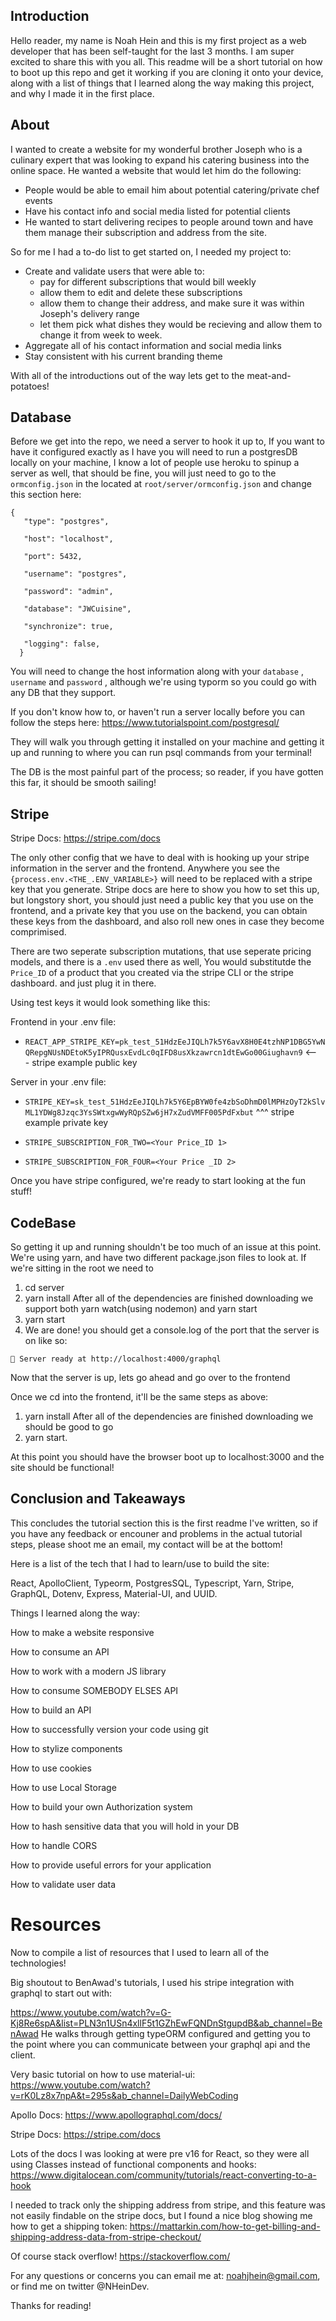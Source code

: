 ## Introduction
Hello reader, my name is Noah Hein and this is my first project as a web developer that has been self-taught for the last 3 months. I am super excited to share this with you all. This readme will be a short tutorial on how to boot up this repo and get it working if you are cloning it onto your device, along with a list of things that I learned along the way making this project, and why I made it in the first place.

## About
I wanted to create a website for my wonderful brother Joseph who is a culinary expert that was looking to expand his catering business into the online space. 
He wanted a website that would let him do the following:
* People would be able to email him about potential catering/private chef events
* Have his contact info and social media listed for potential clients
* He wanted to start delivering recipes to people around town and have them manage their subscription and address from the site.

So for me I had a to-do list to get started on, I needed my project to:
* Create and validate users that were able to:
   * pay for different subscriptions that would bill weekly
   * allow them to edit and delete these subscriptions
   * allow them to change their address, and make sure it was within Joseph's delivery range
   * let them pick what dishes they would be recieving and allow them to change it from week to week.
* Aggregate all of his contact information and social media links
* Stay consistent with his current branding theme


With all of the introductions out of the way lets get to the meat-and-potatoes!

## Database






Before we get into the repo, we need a server to hook it up to, If you want to have it configured exactly as I have you will need to run a postgresDB locally on your machine, I know a lot of people use heroku to spinup a server as well, that should be fine, you will just need to go to the `ormconfig.json` in the located at `root/server/ormconfig.json` and change this section here:
```
{
   "type": "postgres",
   
   "host": "localhost",
   
   "port": 5432,
   
   "username": "postgres",
   
   "password": "admin",
   
   "database": "JWCuisine",
   
   "synchronize": true,
   
   "logging": false,
  } 
  ```
You will need to change the host information along with your ` database ` , ` username `  and ` password ` , although we're using typorm so you could go with any DB  that they support.

If you don't know how to, or haven't run a server locally before you can follow the steps here:  https://www.tutorialspoint.com/postgresql/

They will walk you through getting it installed on your machine and getting it up and running to where you can run psql commands from your terminal!

The DB is the most painful part of the process; so  reader, if you have gotten this far, it should be smooth sailing!

## Stripe

Stripe Docs:
https://stripe.com/docs



The only other config that we have to deal with is hooking up your stripe information in the server and the frontend. Anywhere you see the ` {process.env.<THE_.ENV_VARIABLE>} `
will need to be replaced with a stripe key that you generate. Stripe docs are here to show you how to set this up, but longstory short, you should just need a public key that you use on the frontend, and a private key that you use on the backend, you can obtain these keys from the dashboard, and also roll new ones in case they become comprimised.

There are two seperate subscription mutations, that use seperate pricing models, and there is a `.env` used there as well, You would substitutde the `Price_ID` of a product that you created via the stripe CLI or the stripe dashboard. and just plug it in there.

Using test keys it would look something like this:

 Frontend in your .env file:

* `REACT_APP_STRIPE_KEY=pk_test_51HdzEeJIQLh7k5Y6avX8H0E4tzhNP1DBG5YwNQRepgNUsNDEtoK5yIPRQusxEvdLc0qIFD8usXkzawrcn1dtEwGo00Giughavn9` 
   <--- stripe example public key

 Server in your .env file:

* `STRIPE_KEY=sk_test_51HdzEeJIQLh7k5Y6EpBYW0fe4zbSoDhmD0lMPHzOyT2kSlvML1YDWg8Jzqc3YsSWtxgwWyRQpSZw6jH7xZudVMFF005PdFxbut` 
   ^^^ stripe example private key

* `STRIPE_SUBSCRIPTION_FOR_TWO=<Your Price_ID 1>`

* `STRIPE_SUBSCRIPTION_FOR_FOUR=<Your Price _ID 2>`

Once you have stripe configured, we're ready to start looking at the fun stuff!


## CodeBase

So getting it up and running shouldn't be too much of an issue at this point. We're using yarn, and have two different package.json files to look at. If we're sitting in the root we need to

1. cd server
2. yarn install
After all of the dependencies are finished downloading we support both yarn watch(using nodemon) and yarn start
3. yarn start
4. We are done! you should get a console.log of the port that the server is on like so:

`🚀 Server ready at http://localhost:4000/graphql`

Now that the server is up, lets go ahead and go over to the frontend

Once we cd into the frontend, it'll be the same steps as above:

1. yarn install
After all of the dependencies are finished downloading we should be good to go
2. yarn start.

At this point you should have the browser boot up to localhost:3000 and the site should be functional!

## Conclusion and Takeaways

This concludes the tutorial section this is the first readme I've written, so if you have any feedback or encouner and problems in the actual tutorial steps, please shoot me an email, my contact will be at the bottom!

Here is a list of the tech that I had to learn/use to build the site:

React, ApolloClient, Typeorm, PostgresSQL, Typescript, Yarn, Stripe, GraphQL, Dotenv, Express, Material-UI, and UUID.

Things I learned along the way:

How to make a website responsive

How to consume an API

How to work with a modern JS library

How to consume SOMEBODY ELSES API

How to build an API

How to successfully version your code using git

How to stylize components

How to use cookies

How to use Local Storage

How to build your own Authorization system

How to hash sensitive data that you will hold in your DB

How to handle CORS

How to provide useful errors for your application

How to validate user data

# Resources

Now to compile a list of resources that I used to learn all of the technologies!

Big shoutout to BenAwad's tutorials, I used his stripe integration with graphql to start out with:

https://www.youtube.com/watch?v=G-Kj8Re6spA&list=PLN3n1USn4xllF5t1GZhEwFQNDnStgupdB&ab_channel=BenAwad
He walks through getting typeORM configured and getting you to the point where you can communicate between your graphql api and the client.

Very basic tutorial on how to use material-ui:
https://www.youtube.com/watch?v=rK0Lz8x7npA&t=295s&ab_channel=DailyWebCoding

Apollo Docs:
https://www.apollographql.com/docs/

Stripe Docs:
https://stripe.com/docs

Lots of the docs I was looking at were pre v16 for React, so they were all using Classes instead of functional components and hooks:
https://www.digitalocean.com/community/tutorials/react-converting-to-a-hook

I needed to track only the shipping address from stripe, and this feature was not easily findable on the stripe docs, but I found a nice blog showing me how to get a shipping token:
https://mattarkin.com/how-to-get-billing-and-shipping-address-data-from-stripe-checkout/

Of course stack overflow!
https://stackoverflow.com/

For any questions or concerns you can email me at: noahjhein@gmail.com, or find me on twitter @NHeinDev.

Thanks for reading!
